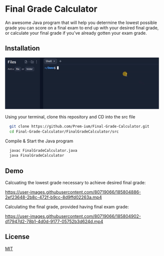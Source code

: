 
# Final Grade Calculator 

An awesome Java program that will help you determine the lowest possible grade you can score on a final exam to end up with your desired final grade, or calculate your final grade if you've already gotten your exam grade.


## Installation

<p align="center">
  <img src="imgs/installation.gif" alt="animated" />
</p>

Using your terminal, clone this repository and CD into the src file

```bash
  git clone https://github.com/Prem-ium/Final-Grade-Calculator.git
  cd Final-Grade-Calculator/FinalGradeCalculator/src
```
Compile & Start the Java program
```bash
  javac FinalGradeCalculator.java
  java FinalGradeCalculator
```
## Demo
Calcuating the lowest grade necessary to achieve desired final grade:

https://user-images.githubusercontent.com/80719066/185804886-2ef23648-2b8c-472f-b9cc-8d9ffd02263a.mp4

Calculating the final grade, provided having final exam grade:


https://user-images.githubusercontent.com/80719066/185804902-d17947d2-78b1-4d0d-9177-05752b3d624d.mp4


## License

[MIT](https://choosealicense.com/licenses/mit/)

